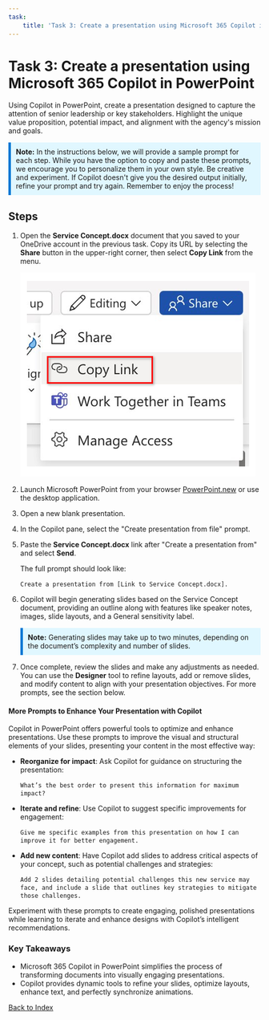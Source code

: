 ```yaml
---
task:
    title: 'Task 3: Create a presentation using Microsoft 365 Copilot in PowerPoint'
---
```


# Task 3: Create a presentation using Microsoft 365 Copilot in PowerPoint

Using Copilot in PowerPoint, create a presentation designed to capture the attention of senior leadership or key stakeholders. Highlight the unique value proposition, potential impact, and alignment with the agency's mission and goals.

<div style="background-color: #e0f7ff; padding: 10px; border-left: 5px solid #0078D4; margin-top: 15px; margin-bottom: 15px;">
    <strong>Note:</strong> In the instructions below, we will provide a sample prompt for each step. While you have the option to copy and paste these prompts, we encourage you to personalize them in your own style. Be creative and experiment. If Copilot doesn't give you the desired output initially, refine your prompt and try again. Remember to enjoy the process!
</div>

## Steps

1. Open the **Service Concept.docx** document that you saved to your OneDrive account in the previous task. Copy its URL by selecting the **Share** button in the upper-right corner, then select **Copy Link** from the menu.

    ![Screenshot showing the Share menu and the Copy Link option highlighted.](../Media/share-menu-with-copy-link-9fd1c60a.png)

1. Launch Microsoft PowerPoint from your browser [PowerPoint.new](https://PowerPoint.new) or use the desktop application.

1. Open a new blank presentation.

1. In the Copilot pane, select the "Create presentation from file" prompt.

1. Paste the **Service Concept.docx** link after "Create a presentation from" and select **Send**.

    The full prompt should look like:

    ```text
    Create a presentation from [Link to Service Concept.docx].
    ```

1. Copilot will begin generating slides based on the Service Concept document, providing an outline along with features like speaker notes, images, slide layouts, and a General sensitivity label.

    <div style="background-color: #e0f7ff; padding: 10px; border-left: 5px solid #0078D4; margin-top: 15px; margin-bottom: 15px;">
        <strong>Note:</strong> Generating slides may take up to two minutes, depending on the document’s complexity and number of slides.
    </div>

1. Once complete, review the slides and make any adjustments as needed. You can use the **Designer** tool to refine layouts, add or remove slides, and modify content to align with your presentation objectives. For more prompts, see the section below.

#### More Prompts to Enhance Your Presentation with Copilot

Copilot in PowerPoint offers powerful tools to optimize and enhance presentations. Use these prompts to improve the visual and structural elements of your slides, presenting your content in the most effective way:

- **Reorganize for impact**: Ask Copilot for guidance on structuring the presentation:

    ```text
    What’s the best order to present this information for maximum impact?
    ```

- **Iterate and refine**: Use Copilot to suggest specific improvements for engagement:

    ```text
    Give me specific examples from this presentation on how I can improve it for better engagement.
    ```

- **Add new content**: Have Copilot add slides to address critical aspects of your concept, such as potential challenges and strategies:

    ```text
    Add 2 slides detailing potential challenges this new service may face, and include a slide that outlines key strategies to mitigate those challenges.
    ```

Experiment with these prompts to create engaging, polished presentations while learning to iterate and enhance designs with Copilot’s intelligent recommendations.

### Key Takeaways

- Microsoft 365 Copilot in PowerPoint simplifies the process of transforming documents into visually engaging presentations.
- Copilot provides dynamic tools to refine your slides, optimize layouts, enhance text, and perfectly synchronize animations.

[Back to Index](https://microsoftlearning.github.io/Microsoft-Copilot-Immersion-Experience-GOV/Instructions/Labs/envision-new-ideas-with-microsoft-365-copilot/index_1.html)